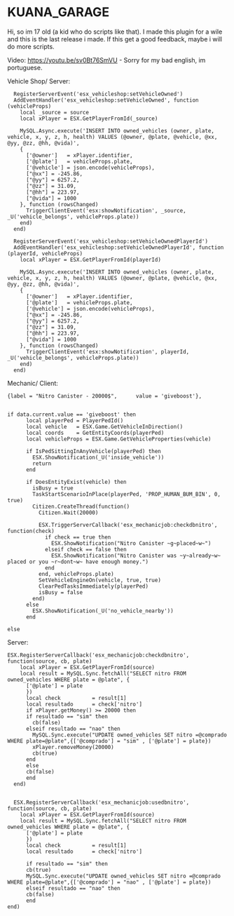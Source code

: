 # KUANA_GARAGE
Hi, so im 17 old (a kid who do scripts like that).
I made this plugin for a wile and this is the last release i made.
If this get a good feedback, maybe i will do more scripts.

Video: https://youtu.be/sv0Bt76SmVU - Sorry for my bad english, im portuguese.

Vehicle Shop/ 
Server:
      
      RegisterServerEvent('esx_vehicleshop:setVehicleOwned')
      AddEventHandler('esx_vehicleshop:setVehicleOwned', function (vehicleProps)
        local _source = source
        local xPlayer = ESX.GetPlayerFromId(_source)

        MySQL.Async.execute('INSERT INTO owned_vehicles (owner, plate, vehicle, x, y, z, h, health) VALUES (@owner, @plate, @vehicle, @xx, @yy, @zz, @hh, @vida)',
        {
          ['@owner']   = xPlayer.identifier,
          ['@plate']   = vehicleProps.plate,
          ['@vehicle'] = json.encode(vehicleProps),
          ["@xx"] = -245.86,
          ["@yy"] = 6257.2,
          ["@zz"] = 31.09,
          ["@hh"] = 223.97,
          ["@vida"] = 1000
        }, function (rowsChanged)
          TriggerClientEvent('esx:showNotification', _source, _U('vehicle_belongs', vehicleProps.plate))
        end)
      end)

      RegisterServerEvent('esx_vehicleshop:setVehicleOwnedPlayerId')
      AddEventHandler('esx_vehicleshop:setVehicleOwnedPlayerId', function (playerId, vehicleProps)
        local xPlayer = ESX.GetPlayerFromId(playerId)

        MySQL.Async.execute('INSERT INTO owned_vehicles (owner, plate, vehicle, x, y, z, h, health) VALUES (@owner, @plate, @vehicle, @xx, @yy, @zz, @hh, @vida)',
        {
          ['@owner']   = xPlayer.identifier,
          ['@plate']   = vehicleProps.plate,
          ['@vehicle'] = json.encode(vehicleProps),
          ["@xx"] = -245.86,
          ["@yy"] = 6257.2,
          ["@zz"] = 31.09,
          ["@hh"] = 223.97,
          ["@vida"] = 1000
        }, function (rowsChanged)
          TriggerClientEvent('esx:showNotification', playerId, _U('vehicle_belongs', vehicleProps.plate))
        end) 
      end)
      
Mechanic/
Client: 
    
    {label = "Nitro Canister - 20000$",      value = 'giveboost'},


    if data.current.value == 'giveboost' then
          local playerPed = PlayerPedId()
          local vehicle   = ESX.Game.GetVehicleInDirection()
          local coords    = GetEntityCoords(playerPed)
          local vehicleProps = ESX.Game.GetVehicleProperties(vehicle)

          if IsPedSittingInAnyVehicle(playerPed) then
            ESX.ShowNotification(_U('inside_vehicle'))
            return
          end

          if DoesEntityExist(vehicle) then
            isBusy = true
            TaskStartScenarioInPlace(playerPed, 'PROP_HUMAN_BUM_BIN', 0, true)
            Citizen.CreateThread(function()
              Citizen.Wait(20000)

              ESX.TriggerServerCallback('esx_mechanicjob:checkdbnitro', function(check)
                if check == true then
                  ESX.ShowNotification("Nitro Canister ~g~placed~w~")
                elseif check == false then
                  ESX.ShowNotification("Nitro Canister was ~y~already~w~ placed or you ~r~dont~w~ have enough money.")
                end
              end, vehicleProps.plate)
              SetVehicleEngineOn(vehicle, true, true)
              ClearPedTasksImmediately(playerPed)
              isBusy = false
            end)
          else
            ESX.ShowNotification(_U('no_vehicle_nearby'))
          end

    else
    
Server:
    
    ESX.RegisterServerCallback('esx_mechanicjob:checkdbnitro', function(source, cb, plate)
        local xPlayer = ESX.GetPlayerFromId(source)
        local result = MySQL.Sync.fetchAll("SELECT nitro FROM owned_vehicles WHERE plate = @plate", {
          ['@plate'] = plate
          })
          local check          = result[1]
          local resultado	   = check['nitro']
          if xPlayer.getMoney() >= 20000 then
          if resultado == "sim" then
            cb(false)
          elseif resultado == "nao" then
            MySQL.Sync.execute("UPDATE owned_vehicles SET nitro =@comprado WHERE plate=@plate",{['@comprado'] = "sim" , ['@plate'] = plate})
            xPlayer.removeMoney(20000)
            cb(true)
          end
          else
          cb(false)
          end
      end)


      ESX.RegisterServerCallback('esx_mechanicjob:usedbnitro', function(source, cb, plate)
        local xPlayer = ESX.GetPlayerFromId(source)
        local result = MySQL.Sync.fetchAll("SELECT nitro FROM owned_vehicles WHERE plate = @plate", {
          ['@plate'] = plate
          })
          local check          = result[1]
          local resultado	   = check['nitro']

          if resultado == "sim" then
          cb(true)
          MySQL.Sync.execute("UPDATE owned_vehicles SET nitro =@comprado WHERE plate=@plate",{['@comprado'] = "nao" , ['@plate'] = plate})
          elseif resultado == "nao" then
          cb(false)
          end
    end)
